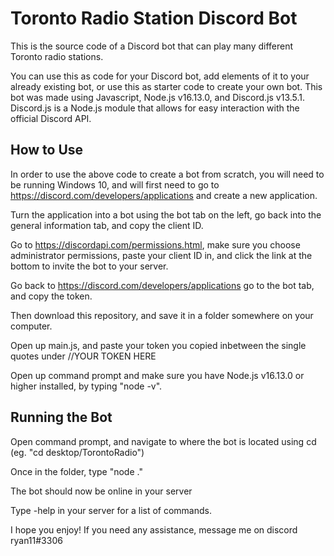 # Toronto Radio Station Discord Bot

This is the source code of a Discord bot that can play many different Toronto radio stations.

You can use this as code for your Discord bot, add elements of it to your already existing bot, or use this as starter code to create your own bot.
This bot was made using Javascript, Node.js v16.13.0, and Discord.js v13.5.1.
Discord.js is a Node.js module that allows for easy interaction with the official Discord API.

## How to Use

In order to use the above code to create a bot from scratch, you will need to be running Windows 10, and will first need to go to https://discord.com/developers/applications and create a new application.

Turn the application into a bot using the bot tab on the left, go back into the general information tab, and copy the client ID.

Go to https://discordapi.com/permissions.html, make sure you choose administrator permissions, paste your client ID in, and click the link at the bottom to invite the bot to your server.

Go back to https://discord.com/developers/applications go to the bot tab, and copy the token.

Then download this repository, and save it in a folder somewhere on your computer.

Open up main.js, and paste your token you copied inbetween the single quotes under //YOUR TOKEN HERE

Open up command prompt and make sure you have Node.js v16.13.0 or higher installed, by typing "node -v".

## Running the Bot
Open command prompt, and navigate to where the bot is located using cd (eg. "cd desktop/TorontoRadio")

Once in the folder, type "node ."

The bot should now be online in your server

Type -help in your server for a list of commands.

I hope you enjoy! If you need any assistance, message me on discord ryan11#3306
